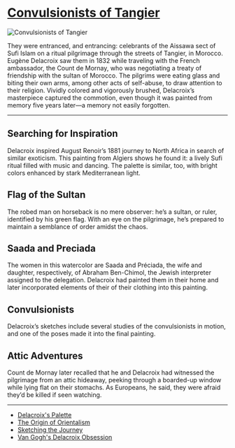 # [Convulsionists of Tangier](http://artsmia.github.io/griot/#/o/1978)
![Convulsionists of Tangier](http://api.artsmia.org/images/1978/large.jpg)

They were entranced, and entrancing: celebrants of the Aissawa sect of Sufi Islam on a ritual pilgrimage through the streets of Tangier, in Morocco. Eugène Delacroix saw them in 1832 while traveling with the French ambassador, the Count de Mornay, who was negotiating a treaty of friendship with the sultan of Morocco. The pilgrims were eating glass and biting their own arms, among other acts of self-abuse, to draw attention to their religion. Vividly colored and vigorously brushed, Delacroix’s masterpiece captured the commotion, even though it was painted from memory five years later—a memory not easily forgotten.

---

## Searching for Inspiration

Delacroix inspired August Renoir’s 1881 journey to North Africa in search of similar exoticism. This painting from Algiers shows he found it: a lively Sufi ritual filled with music and dancing. The palette is similar, too, with bright colors enhanced by stark Mediterranean light.

## Flag of the Sultan

The robed man on horseback is no mere observer: he’s a sultan, or ruler, identified by his green flag. With an eye on the pilgrimage, he’s prepared to maintain a semblance of order amidst the chaos.

## Saada and Preciada

The women in this watercolor are Saada and Préciada, the wife and daughter, respectively, of Abraham Ben-Chimol, the Jewish interpreter assigned to the delegation. Delacroix had painted them in their home and later incorporated elements of their of their clothing into this painting.

## Convulsionists

Delacroix’s sketches include several studies of the convulsionists in motion, and one of the poses made it into the final painting.

## Attic Adventures

Count de Mornay later recalled that he and Delacroix had witnessed the pilgrimage from an attic hideaway, peeking through a boarded-up window while lying flat on their stomachs. As Europeans, he said, they were afraid they’d be killed if seen watching.

---

* [Delacroix's Palette](../stories/delacroix-s-palette.md)
* [The Origin of Orientalism](../stories/the-origin-of-orientalism.md)
* [Sketching the Journey](../stories/sketching-the-journey.md)
* [Van Gogh's Delacroix Obsession](../stories/van-gogh-s-delacroix-obsession.md)
